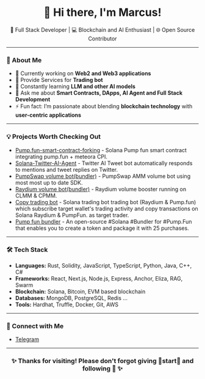 <h1 align="center">👋 Hi there, I'm Marcus!</h1>

<p align="center">
  🚀 Full Stack Developer | 💻 Blockchain and AI Enthusiast | 🌐 Open Source Contributor
</p>

---

### 🌟 About Me
- 🔭 Currently working on **Web2 and Web3 applications**
- 💊 Provide Services for **Trading bot**
- 🌱 Constantly learning **LLM and other AI models**
- 💬 Ask me about **Smart Contracts, DApps, AI Agent and Full Stack Development**
- ⚡ Fun fact: I’m passionate about blending **blockchain technology** with **user-centric applications**

---

### 💡 Projects Worth Checking Out
- [Pump.fun-smart-contract-forking](https://github.com/m4rcu5o/Solana-pump.fun-smart-contract) - Solana Pump fun smart contract integrating pump.fun + meteora CPI.
- [Solana-Twitter-AI-Agent](https://github.com/m4rcu5o/Solana-Twitter-AI-Agent) - Twitter AI Tweet bot automatically responds to mentions and tweet replies on Twitter.
- [PumpSwap volume bot(bundler)](https://github.com/m4rcu5o/Solana-Pumpswap-Raydium-Volum-Bot) - PumpSwap AMM volume bot using most most up to date SDK.
- [Raydium volume bot(bundler)](https://github.com/m4rcu5o/Solana-Pumpswap-Raydium-Volum-Bot) - Raydium volume booster running on CLMM & CPMM.
- [Copy trading bot](https://github.com/m4rcu5o/Copy-trading-bot) - Solana trading bot trading bot (Raydium & Pump.fun) which subscribe target wallet's trading activity and copy transactions on Solana Raydium & PumpFun. as target trader.
- [Pump fun bundler](https://github.com/m4rcu5o/Pump.fun-bundler) - An open-source #Solana #Bundler for #Pump.Fun that enables you to create a token and package it with 25 purchases.

---

### 🛠️ Tech Stack
- **Languages:** Rust, Solidity, JavaScript, TypeScript, Python, Java, C++, C#
- **Frameworks:** React, Next.js, Node.js, Express, Anchor, Eliza, RAG, Swarm
- **Blockchain:** Solana, Bitcoin, EVM based blockchain 
- **Databases:** MongoDB, PostgreSQL, Redis ...
- **Tools:** Hardhat, Truffle, Docker, Git, AWS

---

### 🔗 Connect with Me
- [Telegram](https://t.me/m4rcu5sol)

---


<h3 align="center">✨ Thanks for visiting! Please don't forgot giving 🌟start🌟 and following 🤩 ✨</h3>
